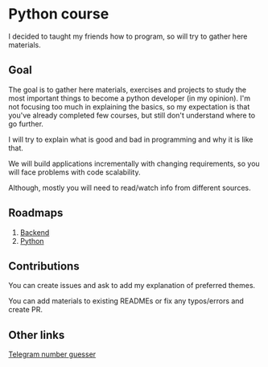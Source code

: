 # Python course

I decided to taught my friends how to program, 
so will try to gather here materials.

## Goal

The goal is to gather here materials, exercises and projects
to study the most important things to become a python developer (in my opinion).
I'm not focusing too much in explaining the basics,
so my expectation is that you've already completed few courses,
but still don't understand where to go further.

I will try to explain what is good and bad in programming and why it is like that.

We will build applications incrementally with changing
requirements, so you will face problems with code scalability.

Although, mostly you will need to read/watch info from different sources.

## Roadmaps
1. [Backend](https://roadmap.sh/backend)
2. [Python](https://roadmap.sh/python)


## Contributions
You can create issues and ask to add my explanation of preferred themes.

You can add materials to existing READMEs or fix any typos/errors and create PR.


## Other links
[Telegram number guesser](https://github.com/KeSHaMI/telegram_number_guesser)